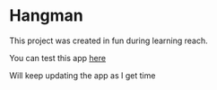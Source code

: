 # Hangman

This project was created in fun during learning reach.

You can test this app [here](https://hangman-live.herokuapp.com/)

Will keep updating the app as I get time